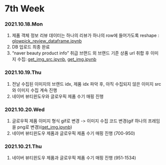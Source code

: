 # 7th Week

### 2021.10.18.Mon
1. 제품 객체 정보 리뷰 데이터는 하나의 리뷰가 하나의 row에 들어가도록 reshape : [glowpick_review_dataframe.ipynb](https://github.com/eun61n00/Internship-2021F/blob/master/glowpick_scraping/glowpick_review_dataframe.ipynb)
2. DB 업로드 최종 완료
3. “naver beauty product info” 취급 브랜드 외 브랜드 기준 상품 url 취합 후 이미지 수집: [get_img_src.ipynb](https://github.com/eun61n00/Internship-2021F/blob/master/glowpick_scraping/get_img_src.ipynb), [get_img.ipynb](https://github.com/eun61n00/Internship-2021F/blob/master/glowpick_scraping/get_img.ipynb)

### 2021.10.19.Thu
1. 전날 수집된 이미지의 브랜드 idx, 제품 idx 파악 후, 아직 수집되지 않은 이미지 src와 이미지 수집 계속 진행
2. 네이버 뷰티윈도우와 글로우픽 제품 수기 매핑 진행

### 2021.10.20.Wed
1. 글로우픽 제품 이미지 형식 gif로 변경 -> 이미지 수집 코드 변경(gif 하나의 프레임을 png로 변경)([get_img.ipynb](https://github.com/eun61n00/Internship-2021F/blob/master/glowpick_scraping/get_img.ipynb))
2. 네이버 뷰티윈도우 제품과 글로우픽 제품 수기 매핑 진행 (700-950)

### 2021.10.21.Thu
1. 네이버 뷰티윈도우 제품과 글로우픽 제품 수기 매핑 진행 (951-1534)
